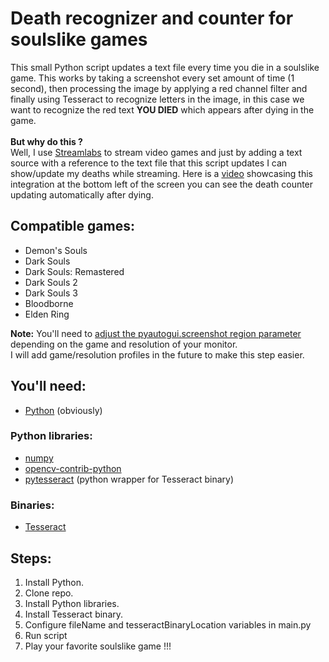 # Death recognizer and counter for soulslike games
This small Python script updates a text file every time you die in a soulslike game. This works by 
taking a screenshot every set amount of time (1 second), then processing the image by applying a red channel filter 
and finally using Tesseract to recognize letters in the image, in this case we want to recognize the red text **YOU DIED** which appears 
after dying in the game.<br><br>
**But why do this ?**<br>
Well, I use [Streamlabs](https://streamlabs.com/) to stream video games and just by adding a text source with a reference 
to the text file that this script updates I can show/update my deaths while streaming. Here is a [video](https://youtu.be/n8PW8lvOfaI?t=17809) showcasing this integration at the bottom left of the screen you can see the death counter updating automatically after dying.


## Compatible games:

- Demon's Souls
- Dark Souls
- Dark Souls: Remastered
- Dark Souls 2
- Dark Souls 3
- Bloodborne
- Elden Ring

**Note:** You'll need to [adjust the pyautogui.screenshot region parameter](https://github.com/JorgeMag96/dark-souls-death-counter/blob/3b7c24c49c60ab40fec533045e7e38b7e0be4afb/main.py#L59) depending on the game and resolution of your monitor.
<br> I will add game/resolution profiles in the future to make this step easier.

## You'll need:

- [Python](https://www.python.org/downloads/) (obviously)
### Python libraries:
- [numpy](https://pypi.org/project/numpy/)
- [opencv-contrib-python](https://pypi.org/project/opencv-contrib-python/)
- [pytesseract](https://pypi.org/project/pytesseract/) (python wrapper for Tesseract binary)
### Binaries:
- [Tesseract](https://github.com/UB-Mannheim/tesseract/wiki)

## Steps:

1) Install Python.
2) Clone repo.
4) Install Python libraries.
5) Install Tesseract binary.
6) Configure fileName and tesseractBinaryLocation variables in main.py
7) Run script
8) Play your favorite soulslike game !!!
